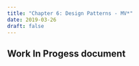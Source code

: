 ```yaml
---
title: "Chapter 6: Design Patterns - MV*"
date: 2019-03-26
draft: false
---
```




## Work In Progess document